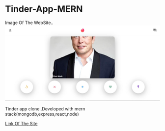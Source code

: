 # Tinder-App-MERN

Image Of The WebSite..
![](readmeImg/Capture.JPG)


Tinder app clone..Developed with mern stack(mongodb,express,react,node)


[Link Of The Site](https://tinder-clone-apc.netlify.app)
